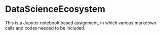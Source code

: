 # DataScienceEcosystem
This is a Jupyter notebook based assignment, in which various markdown cells and codes needed to be included.
